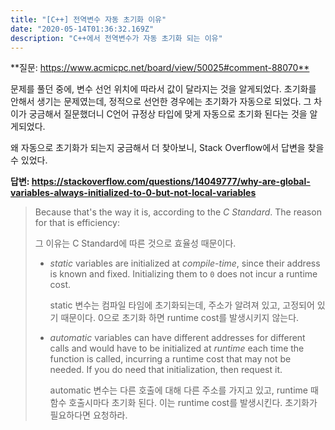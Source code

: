 ```yaml
---
title: "[C++] 전역변수 자동 초기화 이유"
date: "2020-05-14T01:36:32.169Z"
description: "C++에서 전역변수가 자동 초기화 되는 이유"
---
```


**질문: <https://www.acmicpc.net/board/view/50025#comment-88070**>

문제를 풀던 중에, 변수 선언 위치에 따라서 값이 달라지는 것을 알게되었다. 초기화를 안해서 생기는 문제였는데, 정적으로 선언한 경우에는 초기화가 자동으로 되었다. 그 차이가 궁금해서 질문했더니 C언어 규정상 타입에 맞게 자동으로 초기화 된다는 것을 알게되었다.

왜 자동으로 초기화가 되는지 궁금해서 더 찾아보니, Stack Overflow에서 답변을 찾을 수 있었다.

**답변: <https://stackoverflow.com/questions/14049777/why-are-global-variables-always-initialized-to-0-but-not-local-variables>**

> Because that's the way it is, according to the _C Standard_. The reason for that is efficiency:
>
> 그 이유는 C Standard에 따른 것으로 효율성 때문이다.
>
> - _static_ variables are initialized at _compile-time_, since their address is known and fixed. Initializing them to `0` does not incur a runtime cost.
>
>   static 변수는 컴파일 타임에 초기화되는데, 주소가 알려져 있고, 고정되어 있기 때문이다. 0으로 초기화 하면 runtime cost를 발생시키지 않는다.
>
> - _automatic_ variables can have different addresses for different calls and would have to be initialized at _runtime_ each time the function is called, incurring a runtime cost that may not be needed. If you do need that initialization, then request it.
>
>   automatic 변수는 다른 호출에 대해 다른 주소를 가지고 있고, runtime 때 함수 호출시마다 초기화 된다. 이는 runtime cost를 발생시킨다. 초기화가 필요하다면 요청하라.
